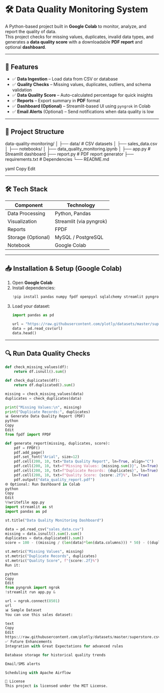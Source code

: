 # 🛠 Data Quality Monitoring System

A Python-based project built in **Google Colab** to monitor, analyze, and report the quality of data.  
This project checks for missing values, duplicates, invalid data types, and generates a **data quality score** with a downloadable **PDF report** and optional **dashboard**.  

---

## 🚀 Features

- ✅ **Data Ingestion** – Load data from CSV or database  
- ✅ **Quality Checks** – Missing values, duplicates, outliers, and schema validation  
- ✅ **Data Quality Score** – Auto-calculated percentage for quick insights  
- ✅ **Reports** – Export summary in **PDF** format  
- ✅ **Dashboard (Optional)** – Streamlit-based UI using `pyngrok` in Colab  
- ✅ **Email Alerts** (Optional) – Send notifications when data quality is low  

---

## 📂 Project Structure
data-quality-monitoring/
│
├── data/ # CSV datasets
│ ├── sales_data.csv
│
├── notebooks/
│ ├── data_quality_monitoring.ipynb
│
├── app.py # Streamlit dashboard
├── report.py # PDF report generator
├── requirements.txt # Dependencies
└── README.md

yaml
Copy
Edit

---

## 🛠 Tech Stack

| Component          | Technology        |
|--------------------|-------------------|
| Data Processing    | Python, Pandas    |
| Visualization      | Streamlit (via pyngrok) |
| Reports            | FPDF              |
| Storage (Optional) | MySQL / PostgreSQL |
| Notebook           | Google Colab      |

---

## 📥 Installation & Setup (Google Colab)

1. Open **Google Colab**  
2. Install dependencies:
    ```python
    !pip install pandas numpy fpdf openpyxl sqlalchemy streamlit pyngrok
    ```
3. Load your dataset:
    ```python
    import pandas as pd

    url = "https://raw.githubusercontent.com/plotly/datasets/master/superstore.csv"
    data = pd.read_csv(url)
    data.head()
    ```

---

## 🔍 Run Data Quality Checks
```python
def check_missing_values(df):
    return df.isnull().sum()

def check_duplicates(df):
    return df.duplicated().sum()

missing = check_missing_values(data)
duplicates = check_duplicates(data)

print("Missing Values:\n", missing)
print("Duplicate Records:", duplicates)
📊 Generate Data Quality Report (PDF)
python
Copy
Edit
from fpdf import FPDF

def generate_report(missing, duplicates, score):
    pdf = FPDF()
    pdf.add_page()
    pdf.set_font("Arial", size=12)
    pdf.cell(200, 10, txt="Data Quality Report", ln=True, align="C")
    pdf.cell(200, 10, txt=f"Missing Values: {missing.sum()}", ln=True)
    pdf.cell(200, 10, txt=f"Duplicate Records: {duplicates}", ln=True)
    pdf.cell(200, 10, txt=f"Quality Score: {score:.2f}%", ln=True)
    pdf.output("data_quality_report.pdf")
🌐 Optional: Run Dashboard in Colab
python
Copy
Edit
%%writefile app.py
import streamlit as st
import pandas as pd

st.title("Data Quality Monitoring Dashboard")

data = pd.read_csv("sales_data.csv")
missing = data.isnull().sum().sum()
duplicates = data.duplicated().sum()
score = 100 - ((missing / (len(data)*len(data.columns))) * 50) - ((duplicates/len(data))*30)

st.metric("Missing Values", missing)
st.metric("Duplicate Records", duplicates)
st.metric("Quality Score", f"{score:.2f}%")
Run it:

python
Copy
Edit
from pyngrok import ngrok
!streamlit run app.py &

url = ngrok.connect(8501)
url
📊 Sample Dataset
You can use this sales dataset:

text
Copy
Edit
https://raw.githubusercontent.com/plotly/datasets/master/superstore.csv
✅ Future Enhancements
Integration with Great Expectations for advanced rules

Database storage for historical quality trends

Email/SMS alerts

Scheduling with Apache Airflow

📄 License
This project is licensed under the MIT License.
